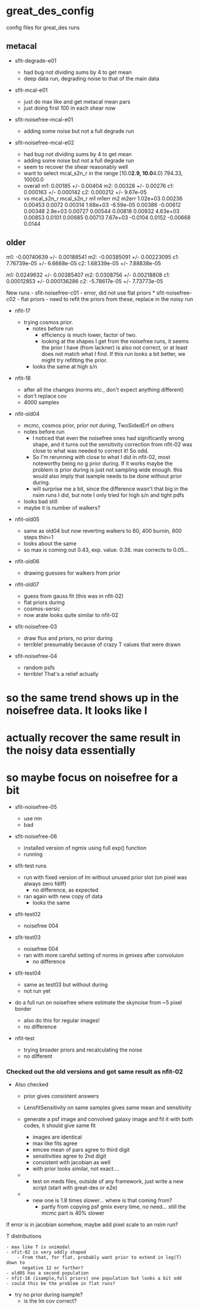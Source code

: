 # great_des_config
config files for great_des runs

metacal
--------
- sfit-degrade-e01
    - had bug not dividing sums by 4 to get mean
    - deep data run, degrading noise to that of the main
      data
- sfit-mcal-e01
    - just do max like and get metacal mean pars
    - just doing first 100 in each shear now

- sfit-noisefree-mcal-e01
    - adding some noise but not a full degrade run
- sfit-noisefree-mcal-e02
    - had bug not dividing sums by 4 to get mean
    - adding some noise but not a full degrade run
    - seem to recover the shear reasonably well
    - want to select mcal_s2n_r in the range
        [10.0**2.9,  10.0**4.0]
        794.33, 10000.0 
    - overall
        m1: 0.00185 +/- 0.00404
        m2: 0.00328 +/- 0.00276
        c1: 0.000163 +/- 0.000142
        c2: 0.000212 +/- 9.67e-05
    - vs mcal_s2n_r
    mcal_s2n_r         m1      m1err         m2      m2err
      1.02e+03    0.00236    0.00453     0.0072    0.00314
      1.68e+03  -6.59e-05    0.00386   -0.00612    0.00348
       2.8e+03    0.00727    0.00544    0.00818    0.00932
      4.63e+03    0.00853     0.0101    0.00685    0.00713
      7.67e+03    -0.0104     0.0152   -0.00668     0.0144


older
-------

m1: -0.00740639 +/- 0.00188541
m2: -0.00385091 +/- 0.00223095
c1: 7.76739e-05 +/- 6.6668e-05
c2: 1.68339e-05 +/- 7.88838e-05

m1: 0.0249632 +/- 0.00385407
m2: 0.0308756 +/- 0.00218808
c1: 0.00012853 +/- 0.000136286
c2: -5.78617e-05 +/- 7.73773e-05

New runs
    - sfit-noisefree-c01
        - error, did not use flat priors
    * sfit-noisefree-c02
        - flat priors
        - need to refit the priors from these, replace in the noisy run




- nfit-17
    - trying cosmos prior.
        - notes before run
            - efficiency is much lower, factor of two.
            - looking at the shapes I get from the noisefree runs, it seems the
              prior I have (from lackner) is also not correct, or at least does
              not match what I find.  If this run looks a bit better, we might
              try refitting the prior.
        - looks the same at high s/n
- nfit-18
    - after all the changes (norms etc., don't expect anything different)
    - don't replace cov
    - 4000 samples

- nfit-old04
    - mcmc, cosmos prior, prior *not during*, TwoSidedErf on others
    - notes before run
        - I noticed that even the noisefree ones had significantly wrong shape,
          and it turns out the sensitivity correction from nfit-02 was close to
          what was needed to correct it!  So odd.
        - So I'm rerunning with close to what I did in nfit-02, most noteworthy
          being no g prior during. If it works maybe the problem is prior
          during is just not sampling wide enough.  this would also imply that
          isample needs to be done without prior during.
        - will surprise me a bit, since the difference wasn't that big in the
          nsim runs I did, but note I only tried for high s/n and tight pdfs
    - looks bad still
    - maybe it is number of walkers?
- nfit-old05
    - same as old04 but now reverting walkers to 80, 400 burnin, 800 steps
      thin=1
    - looks about the same
    - so max is coming out 0.43, exp. value. 0.38.  max corrects to 0.05...
- nfit-old06
    - drawing guesses for walkers from prior
- nfit-old07
    - guess from gauss fit (this was in nfit-02)
    - flat priors during
    - cosmos-sersic
    - now arate looks quite similar to nfit-02

- sfit-noisefree-03
    - draw flux and priors, no prior during
    - terrible! presumably because of crazy T values that were drawn
- sfit-noisefree-04
    - random psfs
    - terrible!  That's a relief actually

# so the same trend shows up in the noisefree data.  It looks like I
# actually recover the same result in the noisy data essentially
#    so maybe focus on noisefree for a bit

- sfit-noisefree-05
    - use nm
    - bad

- sfit-noisefree-06
    - installed version of ngmix using full exp() function
    * running

- sfit-test runs
    - run with fixed version of lm without unused prior slot (on pixel was
      always zero fdiff)
        - no difference, as expected
    - ran again with new copy of data
        - looks the same

- sfit-test02
    - noisefree 004
- sfit-test03
    - noisefree 004
    - ran with more careful setting of norms in gmixes after convoluion
        - no difference
- sfit-test04
    - same as test03 but without during
    * not run yet


- do a full run on noisefree where estimate the skynoise from ~5 pixel border
    - also do this for regular images!
    - no difference

- nfit-test
    - trying broader priors and recalculating the noise
    - no different

### Checked out the old versions and got same result as nfit-02 ###

- Also checked
    - prior gives consistent answers
    - LensfitSensitivity on same samples gives same mean and sensitivity

    - generate a psf image and convolved galaxy image and fit it with both
      codes, it should give same fit
        - images are identical
        - max like fits agree
        - emcee mean of pars agree to third digit
        - sensitivities agree to 2nd digit
        - consistent with jacobian as well
        - with prior looks similar, not exact....
    - * test on meds files, outside of any framework, just write a new script
      (start with great-des or e2e)
    - * new one is 1.8 times slower... where is that coming from?
        - partly from copying psf gmix every time, no need...
        still the mcmc part is 40% slower

If error is in jacobian somehow, maybe add pixel scale to an nsim run?

T distributions

    - max like T is unimodal
    - nfit-02 is very oddly shaped
        - From that, for flat, probably want prior to extend in log(T) down to
          negative 12 or further?
    - old05 has a second population
    - nfit-16 (isample,full priors) one population but looks a bit odd
    - could this be the problem in flat runs?

- try no prior during isample?
    - is the lm cov correct?
